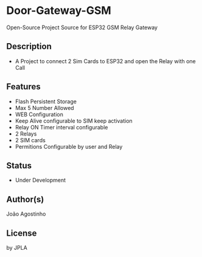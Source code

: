 # Door-Gateway-GSM

Open-Source Project Source for ESP32 GSM Relay Gateway

## Description

- A Project to connect 2 Sim Cards to ESP32 and open the Relay with one Call

## Features

- Flash Persistent Storage
- Max 5 Number Allowed
- WEB Configuration
- Keep Alive configurable to SIM keep activation
- Relay ON Timer interval configurable
- 2 Relays
- 2 SIM cards
- Permitions Configurable by user and Relay

## Status

- Under Development

## Author(s)
João Agostinho

## License
by JPLA
